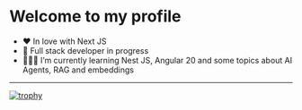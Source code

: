 # Welcome to my profile
- ❤️ In love with Next JS
- 🌱 Full stack developer in progress
- 👨🏻‍💻 I’m currently learning Nest JS, Angular 20 and some topics about AI Agents, RAG and embeddings
***
[![trophy](https://github-profile-trophy.vercel.app/?username=Strako)](https://github.com/ryo-ma/github-profile-trophy)

